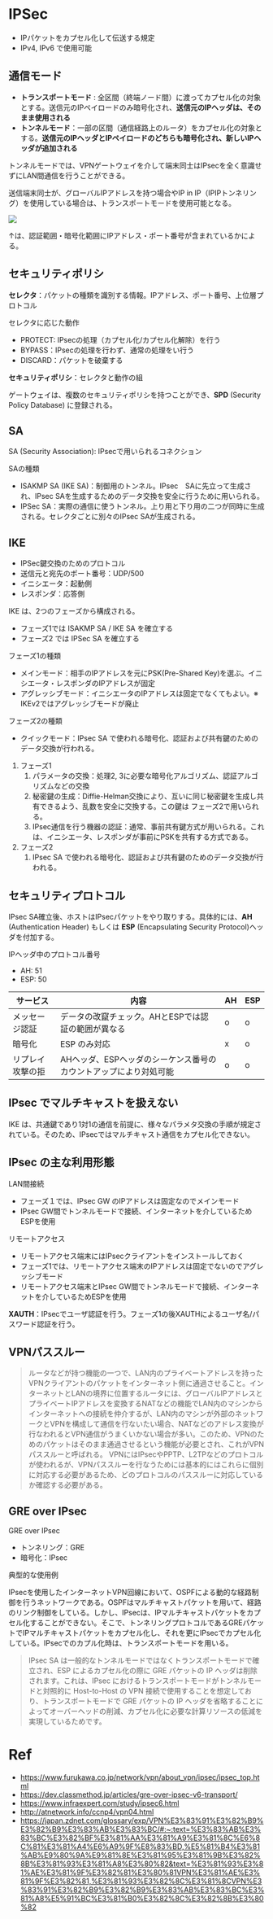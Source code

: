 # IPSec

- IPパケットをカプセル化して伝送する規定
- IPv4, IPv6 で使用可能

## 通信モード

- **トランスポートモード** : 全区間（終端ノード間）に渡ってカプセル化の対象とする。送信元のIPペイロードのみ暗号化され、**送信元のIPヘッダは、そのまま使用される**
- **トンネルモード**：一部の区間（通信経路上のルータ）をカプセル化の対象とする。**送信元のIPヘッダとIPペイロードのどちらも暗号化され、新しいIPヘッダが追加される**

トンネルモードでは、VPNゲートウェイを介して端末同士はIPsecを全く意識せずにLAN間通信を行うことができる。

送信端末同士が、グローバルIPアドレスを持つ場合やIP in IP（IPIPトンネリング）を使用している場合は、トランスポートモードを使用可能となる。

![](http://atnetwork.info/ccnp4/vpn0407.jpg)

↑は、認証範囲・暗号化範囲にIPアドレス・ポート番号が含まれているかによる。

## セキュリティポリシ

**セレクタ**：パケットの種類を識別する情報。IPアドレス、ポート番号、上位層プロトコル

セレクタに応じた動作

- PROTECT: IPsecの処理（カプセル化/カプセル化解除）を行う
- BYPASS：IPsecの処理を行わず、通常の処理をい行う
- DISCARD：パケットを破棄する

**セキュリティポリシ**：セレクタと動作の組

ゲートウェイは、複数のセキュリティポリシを持つことができ、**SPD** (Security Policy Database) に登録される。

## SA

SA (Security Association): IPsecで用いられるコネクション

SAの種類

- ISAKMP SA (IKE SA)：制御用のトンネル。IPsec　SAに先立って生成され、IPsec SAを生成するためのデータ交換を安全に行うために用いられる。
- IPSec SA：実際の通信に使うトンネル。上り用と下り用の二つが同時に生成される。セレクタごとに別々のIPsec SAが生成される。

## IKE

- IPSec鍵交換のためのプロトコル
- 送信元と宛先のポート番号：UDP/500
- イニシエータ：起動側
- レスポンダ：応答側

IKE は、2つのフェーズから構成される。

- フェーズ1では ISAKMP SA / IKE SA を確立する
- フェーズ2 では IPSec SA を確立する

フェーズ1の種類

- メインモード：相手のIPアドレスを元にPSK(Pre-Shared Key)を選ぶ。イニシエータ・レスポンダのIPアドレスが固定
- アグレッシブモード：イニシエータのIPアドレスは固定でなくてもよい。※ IKEv2ではアグレッシブモードが廃止

フェーズ2の種類

- クイックモード：IPsec SA で使われる暗号化、認証および共有鍵のためのデータ交換が行われる。

1. フェーズ1
    1. パラメータの交換：処理2, 3に必要な暗号化アルゴリズム、認証アルゴリズムなどの交換
    2. 秘密鍵の生成：Diffie-Helman交換により、互いに同じ秘密鍵を生成し共有できるよう、乱数を安全に交換する。この鍵は フェーズ2で用いられる。
    3. IPsec通信を行う機器の認証：通常、事前共有鍵方式が用いられる。これは、イニシエータ、レスポンダが事前にPSKを共有する方式である。
2. フェーズ2
    1. IPsec SA で使われる暗号化、認証および共有鍵のためのデータ交換が行われる。

## セキュリティプロトコル

IPsec SA確立後、ホストはIPsecパケットをやり取りする。具体的には、**AH** (Authentication Header) もしくは **ESP** (Encapsulating Security Protocol)ヘッダを付加する。

IPヘッダ中のプロトコル番号

- AH: 51
- ESP: 50


| サービス             | 内容                                                                                              | AH | ESP |
|------------------------|----------------------------------------------------------------------------------------------|------|-------|
| メッセージ認証    | データの改竄チェック。AHとESPでは認証の範囲が異なる                     | o    | o     |
| 暗号化                | ESP のみ対応                                                                                 | x    | o     |
| リプレイ攻撃の拒 | AHヘッダ、ESPヘッダのシーケンス番号のカウントアップにより対処可能 | o    | o     |

## IPsec でマルチキャストを扱えない

IKE は、共通鍵であり1対1の通信を前提に、様々なパラメタ交換の手順が規定されている。そのため、IPsecではマルチキャスト通信をカプセル化できない。

## IPsec の主な利用形態

LAN間接続

- フェーズ１では、IPsec GW のIPアドレスは固定なのでメインモード
- IPsec GW間でトンネルモードで接続、インターネットを介しているためESPを使用

リモートアクセス

- リモートアクセス端末にはIPsecクライアントをインストールしておく
- フェーズ1では、リモートアクセス端末のIPアドレスは固定でないのでアグレッシブモード
- リモートアクセス端末とIPsec GW間でトンネルモードで接続、インターネットを介しているためESPを使用

**XAUTH**：IPsecでユーザ認証を行う。フェーズ1の後XAUTHによるユーザ名/パスワード認証を行う。

## VPNパススルー

> ルータなどが持つ機能の一つで、LAN内のプライベートアドレスを持ったVPNクライアントのパケットをインターネット側に通過させること。インターネットとLANの境界に位置するルータには、グローバルIPアドレスとプライベートIPアドレスを変換するNATなどの機能でLAN内のマシンからインターネットへの接続を仲介するが、LAN内のマシンが外部のネットワークとVPNを構成して通信を行ないたい場合、NATなどのアドレス変換が行なわれるとVPN通信がうまくいかない場合が多い。このため、VPNのためのパケットはそのまま通過させるという機能が必要とされ、これがVPNパススルーと呼ばれる。 VPNにはIPsecやPPTP、L2TPなどのプロトコルが使われるが、VPNパススルーを行なうためには基本的にはこれらに個別に対応する必要があるため、どのプロトコルのパススルーに対応しているか確認する必要がある。

## GRE over IPsec

GRE over IPsec

- トンネリング：GRE
- 暗号化：IPsec

典型的な使用例

IPsecを使用したインターネットVPN回線において、OSPFによる動的な経路制御を行うネットワークである。OSPFはマルチキャストパケットを用いて、経路のリンク制御をしている。しかし、IPsecは、IPマルチキャストパケットをカプセル化することができない。そこで、トンネリングプロトコルであるGREパケットでIPマルチキャストパケットをカプセル化し、それを更にIPsecでカプセル化している。IPsecでのカプル化時は、トランスポートモードを用いる。

> IPsec SA は一般的なトンネルモードではなくトランスポートモードで確立され、ESP によるカプセル化の際に GRE パケットの IP ヘッダは削除されます。これは、IPsec におけるトランスポートモードがトンネルモードと対照的に Host-to-Host の VPN 接続で使用することを想定しており、トランスポートモードで GRE パケットの IP ヘッダを省略することによってオーバーヘッドの削減、カプセル化に必要な計算リソースの低減を実現しているためです。

# Ref

- https://www.furukawa.co.jp/network/vpn/about_vpn/ipsec/ipsec_top.html
- https://dev.classmethod.jp/articles/gre-over-ipsec-v6-transport/
- https://www.infraexpert.com/study/ipsec6.html
- http://atnetwork.info/ccnp4/vpn04.html
- https://japan.zdnet.com/glossary/exp/VPN%E3%83%91%E3%82%B9%E3%82%B9%E3%83%AB%E3%83%BC/#:~:text=%E3%83%AB%E3%83%BC%E3%82%BF%E3%81%AA%E3%81%A9%E3%81%8C%E6%8C%81%E3%81%A4%E6%A9%9F%E8%83%BD,%E5%81%B4%E3%81%AB%E9%80%9A%E9%81%8E%E3%81%95%E3%81%9B%E3%82%8B%E3%81%93%E3%81%A8%E3%80%82&text=%E3%81%93%E3%81%AE%E3%81%9F%E3%82%81%E3%80%81VPN%E3%81%AE%E3%81%9F%E3%82%81,%E3%81%93%E3%82%8C%E3%81%8CVPN%E3%83%91%E3%82%B9%E3%82%B9%E3%83%AB%E3%83%BC%E3%81%A8%E5%91%BC%E3%81%B0%E3%82%8C%E3%82%8B%E3%80%82